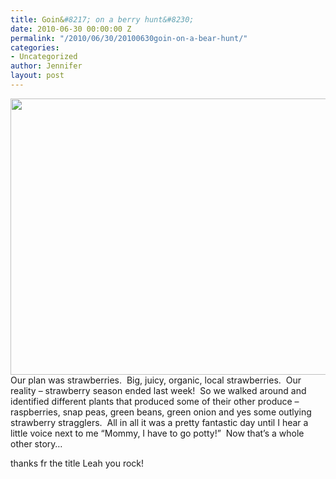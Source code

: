 ```yaml
---
title: Goin&#8217; on a berry hunt&#8230;
date: 2010-06-30 00:00:00 Z
permalink: "/2010/06/30/20100630goin-on-a-bear-hunt/"
categories:
- Uncategorized
author: Jennifer
layout: post
---
```


[<img title="bearhunt" height="442" alt="" width="590" class="alignleft size-full wp-image-759" src="http://static.squarespace.com/static/50db6bb3e4b015296cd43789/50dfa5b1e4b0dc6320e0b5ea/50dfa5b2e4b0dc6320e0b7a4/1278566375000/?format=original" />](http://www.flickr.com/photos/jenniferandJennifers_photos/sets/72157624266820683/)Our plan was strawberries.  Big, juicy, organic, local strawberries.  Our reality &#8211; strawberry season ended last week!  So we walked around and identified different plants that produced some of their other produce &#8211; raspberries, snap peas, green beans, green onion and yes some outlying strawberry stragglers.  All in all it was a pretty fantastic day until I hear a little voice next to me &#8220;Mommy, I have to go potty!&#8221;  Now that&#8217;s a whole other story&#8230;

thanks fr the title Leah you rock!
